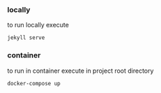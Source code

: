 ### locally
to run locally execute
```
jekyll serve
```

### container
to run in container execute in project root directory
```
docker-compose up 
```
